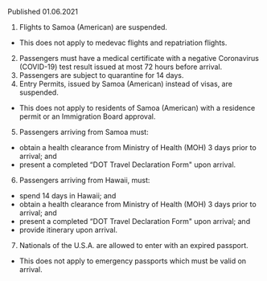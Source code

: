 Published 01.06.2021
1. Flights to Samoa (American) are suspended.
- This does not apply to medevac flights and repatriation flights.
2. Passengers must have a medical certificate with a negative Coronavirus (COVID-19) test result issued at most 72 hours before arrival.
3. Passengers are subject to quarantine for 14 days.
4. Entry Permits, issued by Samoa (American) instead of visas, are suspended.
- This does not apply to residents of Samoa (American) with a residence permit or an Immigration Board approval.
5. Passengers arriving from Samoa must:
- obtain a health clearance from Ministry of Health (MOH) 3 days prior to arrival; and
- present a completed “DOT Travel Declaration Form" upon arrival.
6. Passengers arriving from Hawaii, must:
- spend 14 days in Hawaii; and
- obtain a health clearance from Ministry of Health (MOH) 3 days prior to arrival; and
- present a completed “DOT Travel Declaration Form" upon arrival; and
- provide itinerary upon arrival.
7. Nationals of the U.S.A. are allowed to enter with an expired passport.
- This does not apply to emergency passports which must be valid on arrival.